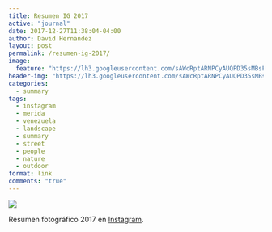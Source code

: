 ```yaml
---
title: Resumen IG 2017
active: "journal"
date: 2017-12-27T11:38:04-04:00
author: David Hernandez
layout: post
permalink: /resumen-ig-2017/
image: 
  feature: "https://lh3.googleusercontent.com/sAWcRptARNPCyAUQPD35sMBsFvdA2ExWqoJYWUAmWo8waU2b_dTagxFI5EAnlQKmQ5zf9CKDZRMrqLlvL7Iq5r7uQD5tGJ08vqKgwmwgxDj3bMIQ9jQEQict89oKEsz-yBocL0vMY_0Wz-0ysc8WQvFPLC9msZghi6j8qQpT-fmVEdCwitJ3Fd4txPX-EuH9SH9af4-c9guXjOeRprZVH9oZpYGcROxDL7w3XubqfU_Xpu1CZcklGL-zBkSEN2G0XNITkwR3oykO__GSEfoRKUYS86lM4TiBZA8u4m5oVv71dOI2j-FewbtZQ0Fqo2jQFHrkFCSjcJly985g-BIqVIltW895UKEkVt9SJhv7z7qUm6w3LyPZf9GelV5BQwuuJ9Q_CzTb1Y3lOEk3n7E72pJZ90f2CAsE58aM6Oosh1M7L5i2vMWUvt8Wv5rbFFEbHQzRJOOChTpq6KFpCLakpSqM-mopcx0DhsNPoQ7E3v_QHncnKP15CVtGEwtiP8Vn_vWm8w8XNqOmTN-b3dqHMTVddhsEORWizjw42dP9HIGADc1xJ9bVjXfIQ75WjEV9eYHuMnEIu9uImpRPtw5JO_FJ5DR9TPYH7DBc6GwvlZ0_IRm30nvGG13DsTW7gErJDtVL-5QaIceN2Ke9J_Ii3FlQ5pCAv95lb5SWz4IyjYcgLqLsLyMNuy68tShjOe76Hb9vLNwyU_mJ1mAabg=s651-no?authuser=0" 
header-img: "https://lh3.googleusercontent.com/sAWcRptARNPCyAUQPD35sMBsFvdA2ExWqoJYWUAmWo8waU2b_dTagxFI5EAnlQKmQ5zf9CKDZRMrqLlvL7Iq5r7uQD5tGJ08vqKgwmwgxDj3bMIQ9jQEQict89oKEsz-yBocL0vMY_0Wz-0ysc8WQvFPLC9msZghi6j8qQpT-fmVEdCwitJ3Fd4txPX-EuH9SH9af4-c9guXjOeRprZVH9oZpYGcROxDL7w3XubqfU_Xpu1CZcklGL-zBkSEN2G0XNITkwR3oykO__GSEfoRKUYS86lM4TiBZA8u4m5oVv71dOI2j-FewbtZQ0Fqo2jQFHrkFCSjcJly985g-BIqVIltW895UKEkVt9SJhv7z7qUm6w3LyPZf9GelV5BQwuuJ9Q_CzTb1Y3lOEk3n7E72pJZ90f2CAsE58aM6Oosh1M7L5i2vMWUvt8Wv5rbFFEbHQzRJOOChTpq6KFpCLakpSqM-mopcx0DhsNPoQ7E3v_QHncnKP15CVtGEwtiP8Vn_vWm8w8XNqOmTN-b3dqHMTVddhsEORWizjw42dP9HIGADc1xJ9bVjXfIQ75WjEV9eYHuMnEIu9uImpRPtw5JO_FJ5DR9TPYH7DBc6GwvlZ0_IRm30nvGG13DsTW7gErJDtVL-5QaIceN2Ke9J_Ii3FlQ5pCAv95lb5SWz4IyjYcgLqLsLyMNuy68tShjOe76Hb9vLNwyU_mJ1mAabg=s651-no?authuser=0"
categories:
  - summary
tags:
  - instagram
  - merida
  - venezuela
  - landscape
  - summary
  - street
  - people
  - nature
  - outdoor
format: link
comments: "true"
---
```


<a href="https://lh3.googleusercontent.com/sAWcRptARNPCyAUQPD35sMBsFvdA2ExWqoJYWUAmWo8waU2b_dTagxFI5EAnlQKmQ5zf9CKDZRMrqLlvL7Iq5r7uQD5tGJ08vqKgwmwgxDj3bMIQ9jQEQict89oKEsz-yBocL0vMY_0Wz-0ysc8WQvFPLC9msZghi6j8qQpT-fmVEdCwitJ3Fd4txPX-EuH9SH9af4-c9guXjOeRprZVH9oZpYGcROxDL7w3XubqfU_Xpu1CZcklGL-zBkSEN2G0XNITkwR3oykO__GSEfoRKUYS86lM4TiBZA8u4m5oVv71dOI2j-FewbtZQ0Fqo2jQFHrkFCSjcJly985g-BIqVIltW895UKEkVt9SJhv7z7qUm6w3LyPZf9GelV5BQwuuJ9Q_CzTb1Y3lOEk3n7E72pJZ90f2CAsE58aM6Oosh1M7L5i2vMWUvt8Wv5rbFFEbHQzRJOOChTpq6KFpCLakpSqM-mopcx0DhsNPoQ7E3v_QHncnKP15CVtGEwtiP8Vn_vWm8w8XNqOmTN-b3dqHMTVddhsEORWizjw42dP9HIGADc1xJ9bVjXfIQ75WjEV9eYHuMnEIu9uImpRPtw5JO_FJ5DR9TPYH7DBc6GwvlZ0_IRm30nvGG13DsTW7gErJDtVL-5QaIceN2Ke9J_Ii3FlQ5pCAv95lb5SWz4IyjYcgLqLsLyMNuy68tShjOe76Hb9vLNwyU_mJ1mAabg=s651-no?authuser=0" class="popup"  title="Resumen fotográfico 2017" data-caption="© David Hernández"><img src="https://lh3.googleusercontent.com/sAWcRptARNPCyAUQPD35sMBsFvdA2ExWqoJYWUAmWo8waU2b_dTagxFI5EAnlQKmQ5zf9CKDZRMrqLlvL7Iq5r7uQD5tGJ08vqKgwmwgxDj3bMIQ9jQEQict89oKEsz-yBocL0vMY_0Wz-0ysc8WQvFPLC9msZghi6j8qQpT-fmVEdCwitJ3Fd4txPX-EuH9SH9af4-c9guXjOeRprZVH9oZpYGcROxDL7w3XubqfU_Xpu1CZcklGL-zBkSEN2G0XNITkwR3oykO__GSEfoRKUYS86lM4TiBZA8u4m5oVv71dOI2j-FewbtZQ0Fqo2jQFHrkFCSjcJly985g-BIqVIltW895UKEkVt9SJhv7z7qUm6w3LyPZf9GelV5BQwuuJ9Q_CzTb1Y3lOEk3n7E72pJZ90f2CAsE58aM6Oosh1M7L5i2vMWUvt8Wv5rbFFEbHQzRJOOChTpq6KFpCLakpSqM-mopcx0DhsNPoQ7E3v_QHncnKP15CVtGEwtiP8Vn_vWm8w8XNqOmTN-b3dqHMTVddhsEORWizjw42dP9HIGADc1xJ9bVjXfIQ75WjEV9eYHuMnEIu9uImpRPtw5JO_FJ5DR9TPYH7DBc6GwvlZ0_IRm30nvGG13DsTW7gErJDtVL-5QaIceN2Ke9J_Ii3FlQ5pCAv95lb5SWz4IyjYcgLqLsLyMNuy68tShjOe76Hb9vLNwyU_mJ1mAabg=s651-no?authuser=0"></a>

Resumen fotográfico 2017 en <a href="https://www.instagram.com/p/BdNPMNjBxY4">Instagram</a>.

